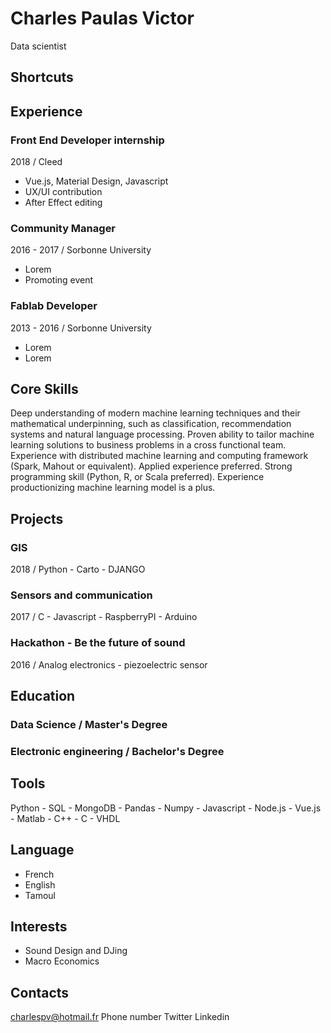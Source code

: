 # Charles Paulas Victor
Data scientist

## Shortcuts

## Experience

### Front End Developer internship
2018 / Cleed
- Vue.js, Material Design, Javascript
- UX/UI contribution
- After Effect editing

### Community Manager
2016 - 2017 / Sorbonne University
- Lorem
- Promoting event

### Fablab Developer 
2013 - 2016 / Sorbonne University
- Lorem
- Lorem

## Core Skills
Deep understanding of modern machine learning techniques and their mathematical underpinning, such as classification, recommendation systems and natural language processing.
Proven ability to tailor machine learning solutions to business problems in a cross functional team.
Experience with distributed machine learning and computing framework (Spark, Mahout or equivalent). Applied experience preferred.
Strong programming skill (Python, R, or Scala preferred).
Experience productionizing machine learning model is a plus.

## Projects
### GIS
2018 / Python - Carto - DJANGO

### Sensors and communication
2017 / C - Javascript - RaspberryPI - Arduino

### Hackathon - Be the future of sound
2016 / Analog electronics - piezoelectric sensor

## Education
### Data Science / Master's Degree
### Electronic engineering / Bachelor's Degree


## Tools
Python - SQL - MongoDB - Pandas - Numpy - Javascript - Node.js - Vue.js - Matlab - C++ - C - VHDL

## Language
- French
- English
- Tamoul

## Interests
- Sound Design and DJing
- Macro Economics

## Contacts
charlespv@hotmail.fr
Phone number
Twitter
Linkedin
